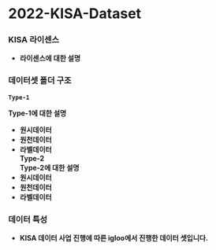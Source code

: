 # <strong>2022-KISA-Dataset

### KISA 라이센스
 - 라이센스에 대한 설명
### 데이터셋 폴더 구조
    Type-1  
  Type-1에 대한 설명
   * 원시데이터  
   * 원천데이터  
   * 라벨데이터  
Type-2</br>
  Type-2에 대한 설명  
   * 원시데이터  
   * 원천데이터  
   * 라벨데이터  
### 데이터 특성  
 - KISA 데이터 사업 진행에 따른 igloo에서 진행한 데이터 셋입니다.  
